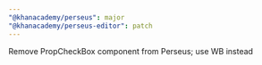 ```yaml
---
"@khanacademy/perseus": major
"@khanacademy/perseus-editor": patch
---
```


Remove PropCheckBox component from Perseus; use WB instead
